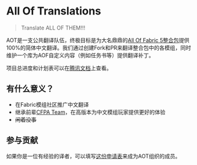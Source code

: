 # All Of Translations

>Translate ALL OF THEM!!!

AOT是一支公共翻译队伍，终极目标是为大名鼎鼎的[All Of Fabric 5整合包]()提供100%的简体中文翻译。我们通过创建Fork和PR来翻译整合包中的各模组，同时维护一个库为AOF自定义内容（例如任务书等）提供翻译补丁。

项目总进度和计划表可以在[腾讯文档](https://docs.qq.com/sheet/DSWRmdlNPekxJTWZK)上查看。

## 有什么意义？

- 在Fabric模组社区推广中文翻译
- 继承前辈[CFPA Team](https://cfpa.team)，在高版本为中文模组玩家提供更好的体验
- ~~闲着没事~~

## 参与贡献

如果你是一位有经验的译者，可以填写[这份申请表]()来成为AOT组织的成员。
